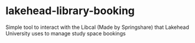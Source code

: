 # lakehead-library-booking
Simple tool to interact with the Libcal (Made by Springshare) that Lakehead University uses to manage study space bookings
